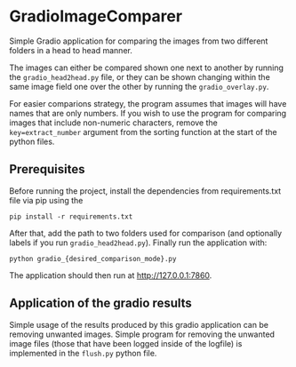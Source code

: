 # GradioImageComparer

Simple Gradio application for comparing the images from two different folders in a head to head manner.

The images can either be compared shown one next to another by running the `gradio_head2head.py` file, or they can be shown changing within the same image field one over the other by running the `gradio_overlay.py`.

For easier comparions strategy, the program assumes that images will have names that are only numbers. If you wish to use the program for comparing images that include non-numeric characters, remove the `key=extract_number` argument from the sorting function at the start of the python files.

## Prerequisites

Before running the project, install the dependencies from requirements.txt file via pip using the

```
pip install -r requirements.txt
```

After that, add the path to two folders used for comparison (and optionally labels if you run `gradio_head2head.py`). Finally run the application with:

```
python gradio_{desired_comparison_mode}.py
```

The application should then run at http://127.0.0.1:7860.

## Application of the gradio results

Simple usage of the results produced by this gradio application can be removing unwanted images. Simple program for removing the unwanted image files (those that have been logged inside of the logfile) is implemented in the `flush.py` python file.
